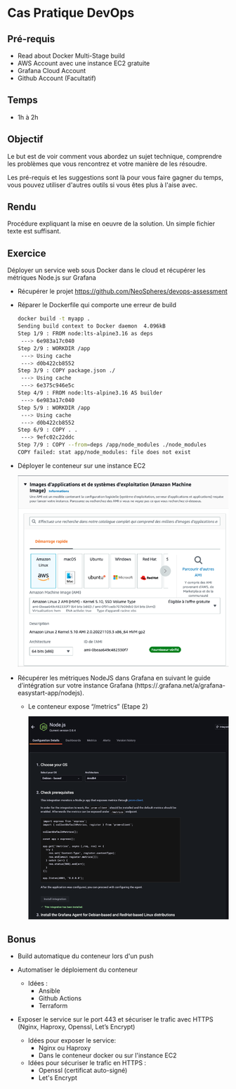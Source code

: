 # Cas Pratique DevOps

## Pré-requis

- Read about Docker Multi-Stage build
- AWS Account avec une instance EC2 gratuite
- Grafana Cloud Account
- Github Account (Facultatif)

## Temps

- 1h à 2h 

## Objectif

Le but est de voir comment vous abordez un sujet technique, comprendre les problèmes que vous rencontrez et votre manière de les résoudre.

Les pré-requis et les suggestions sont là pour vous faire gagner du temps, vous pouvez utiliser d'autres outils si vous êtes plus à l'aise avec.

## Rendu 

Procédure expliquant la mise en oeuvre de la solution. Un simple fichier texte est suffisant.

## Exercice

Déployer un service web sous Docker dans le cloud et récupérer les métriques Node.js sur Grafana 

- Récupérer le projet https://github.com/NeoSpheres/devops-assessment
- Réparer le Dockerfile qui comporte une erreur de build
    
    ```bash
    docker build -t myapp .                                                                                                                                              13:06:52
    Sending build context to Docker daemon  4.096kB
    Step 1/9 : FROM node:lts-alpine3.16 as deps
     ---> 6e983a17c040
    Step 2/9 : WORKDIR /app
     ---> Using cache
     ---> d0b422cb8552
    Step 3/9 : COPY package.json ./
     ---> Using cache
     ---> 6e375c946e5c
    Step 4/9 : FROM node:lts-alpine3.16 AS builder
     ---> 6e983a17c040
    Step 5/9 : WORKDIR /app
     ---> Using cache
     ---> d0b422cb8552
    Step 6/9 : COPY . .
     ---> 9efc02c22ddc
    Step 7/9 : COPY --from=deps /app/node_modules ./node_modules
    COPY failed: stat app/node_modules: file does not exist
    ```
    
- Déployer le conteneur sur une instance EC2
    
    ![aws.png](aws.png)
    
- Récupérer les métriques NodeJS dans Grafana en suivant le guide d’intégration sur votre instance Grafana (https://<INSTANCE-NAME>.grafana.net/a/grafana-easystart-app/nodejs).
    - Le conteneur expose “/metrics” (Etape 2)
        
        ![grafana-integration.png](grafana-integration.png)
        

## Bonus

- Build automatique du conteneur lors d'un push    

- Automatiser le déploiement du conteneur
    - Idées : 
        - Ansible
        - Github Actions
        - Terraform

- Exposer le service sur le port 443 et sécuriser le trafic avec HTTPS (Nginx, Haproxy, Openssl, Let’s Encrypt)
    - Idées pour exposer le service: 
        - Nginx ou Haproxy
        - Dans le conteneur docker ou sur l'instance EC2
    - Idées pour sécuriser le trafic en HTTPS : 
        - Openssl (certificat auto-signé)
        - Let's Encrypt
